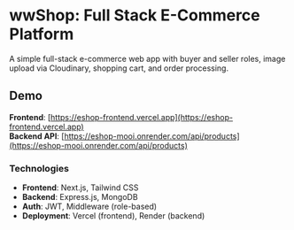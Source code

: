 # wwShop: Full Stack E-Commerce Platform

A simple full-stack e-commerce web app with buyer and seller roles, image upload via Cloudinary, shopping cart, and order processing.

## Demo

**Frontend**: [https://eshop-frontend.vercel.app](https://eshop-frontend.vercel.app)  
**Backend API**: [https://eshop-mooi.onrender.com/api/products](https://eshop-mooi.onrender.com/api/products)


### Technologies
- **Frontend**: Next.js, Tailwind CSS
- **Backend**: Express.js, MongoDB
- **Auth**: JWT, Middleware (role-based)
- **Deployment**: Vercel (frontend), Render (backend)

